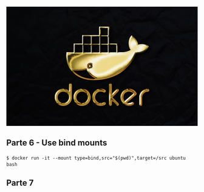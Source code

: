 <p align="center"><img src="../assets/img/img_ge_docker_01.jpg" alt="imagen1" /></p>


## Parte 6 - Use bind mounts

`$ docker run -it --mount type=bind,src="$(pwd)",target=/src ubuntu bash`

## Parte 7
